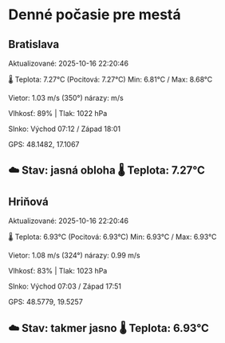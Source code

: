 ﻿# Denné počasie pre mestá

## Bratislava
Aktualizované: 2025-10-16 22:20:46

🌡️ Teplota: 7.27°C 
(Pocitová: 7.27°C)
Min: 6.81°C / Max: 8.68°C

Vietor: 1.03 m/s    (350°) 
nárazy:  m/s

Vlhkosť: 89% | Tlak: 1022 hPa

Slnko: Východ 07:12 / Západ 18:01

GPS: 48.1482, 17.1067

☁️ Stav: jasná obloha        🌡️ Teplota: 7.27°C
---

## Hriňová
Aktualizované: 2025-10-16 22:20:46

🌡️ Teplota: 6.93°C 
(Pocitová: 6.93°C)
Min: 6.93°C / Max: 6.93°C

Vietor: 1.08 m/s (324°)
nárazy: 0.99 m/s

Vlhkosť: 83% | Tlak: 1023 hPa

Slnko: Východ 07:03 / Západ 17:51

GPS: 48.5779, 19.5257

☁️ Stav: takmer jasno        🌡️ Teplota: 6.93°C
---
